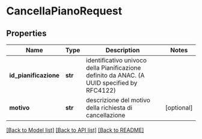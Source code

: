 # CancellaPianoRequest

## Properties
Name | Type | Description | Notes
------------ | ------------- | ------------- | -------------
**id_pianificazione** | **str** | identificativo univoco della Pianificazione definito da ANAC. (A UUID specified by RFC4122) | 
**motivo** | **str** | descrizione del motivo della richiesta di cancellazione | [optional] 

[[Back to Model list]](../README.md#documentation-for-models) [[Back to API list]](../README.md#documentation-for-api-endpoints) [[Back to README]](../README.md)


